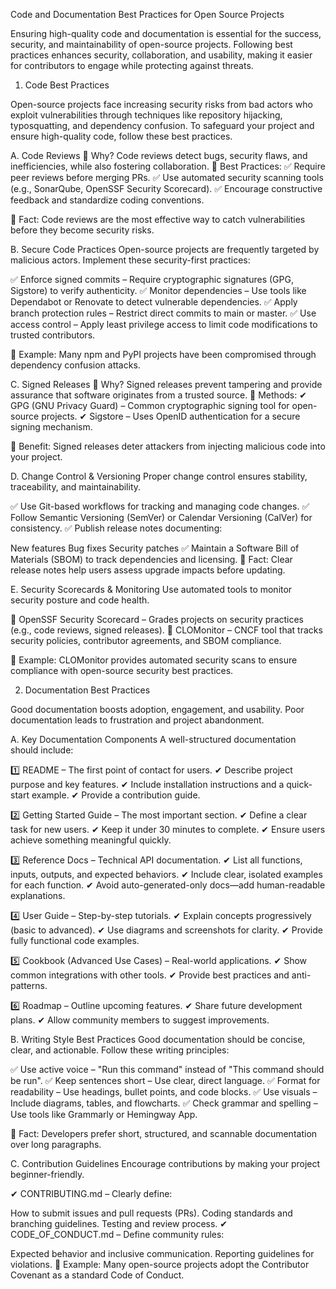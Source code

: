 Code and Documentation Best Practices for Open Source Projects

Ensuring high-quality code and documentation is essential for the success, security, and maintainability of open-source projects. Following best practices enhances security, collaboration, and usability, making it easier for contributors to engage while protecting against threats.

1. Code Best Practices

Open-source projects face increasing security risks from bad actors who exploit vulnerabilities through techniques like repository hijacking, typosquatting, and dependency confusion. To safeguard your project and ensure high-quality code, follow these best practices.

A. Code Reviews
🔹 Why? Code reviews detect bugs, security flaws, and inefficiencies, while also fostering collaboration.
🔹 Best Practices:
✅ Require peer reviews before merging PRs.
✅ Use automated security scanning tools (e.g., SonarQube, OpenSSF Security Scorecard).
✅ Encourage constructive feedback and standardize coding conventions.

📌 Fact: Code reviews are the most effective way to catch vulnerabilities before they become security risks.

B. Secure Code Practices
Open-source projects are frequently targeted by malicious actors. Implement these security-first practices:

✅ Enforce signed commits – Require cryptographic signatures (GPG, Sigstore) to verify authenticity.
✅ Monitor dependencies – Use tools like Dependabot or Renovate to detect vulnerable dependencies.
✅ Apply branch protection rules – Restrict direct commits to main or master.
✅ Use access control – Apply least privilege access to limit code modifications to trusted contributors.

📌 Example: Many npm and PyPI projects have been compromised through dependency confusion attacks.

C. Signed Releases
🔹 Why? Signed releases prevent tampering and provide assurance that software originates from a trusted source.
🔹 Methods:
✔ GPG (GNU Privacy Guard) – Common cryptographic signing tool for open-source projects.
✔ Sigstore – Uses OpenID authentication for a secure signing mechanism.

📌 Benefit: Signed releases deter attackers from injecting malicious code into your project.

D. Change Control & Versioning
Proper change control ensures stability, traceability, and maintainability.

✅ Use Git-based workflows for tracking and managing code changes.
✅ Follow Semantic Versioning (SemVer) or Calendar Versioning (CalVer) for consistency.
✅ Publish release notes documenting:

New features
Bug fixes
Security patches
✅ Maintain a Software Bill of Materials (SBOM) to track dependencies and licensing.
📌 Fact: Clear release notes help users assess upgrade impacts before updating.

E. Security Scorecards & Monitoring
Use automated tools to monitor security posture and code health.

🔹 OpenSSF Security Scorecard – Grades projects on security practices (e.g., code reviews, signed releases).
🔹 CLOMonitor – CNCF tool that tracks security policies, contributor agreements, and SBOM compliance.

📌 Example: CLOMonitor provides automated security scans to ensure compliance with open-source security best practices.

2. Documentation Best Practices

Good documentation boosts adoption, engagement, and usability. Poor documentation leads to frustration and project abandonment.

A. Key Documentation Components
A well-structured documentation should include:

1️⃣ README – The first point of contact for users.
✔ Describe project purpose and key features.
✔ Include installation instructions and a quick-start example.
✔ Provide a contribution guide.

2️⃣ Getting Started Guide – The most important section.
✔ Define a clear task for new users.
✔ Keep it under 30 minutes to complete.
✔ Ensure users achieve something meaningful quickly.

3️⃣ Reference Docs – Technical API documentation.
✔ List all functions, inputs, outputs, and expected behaviors.
✔ Include clear, isolated examples for each function.
✔ Avoid auto-generated-only docs—add human-readable explanations.

4️⃣ User Guide – Step-by-step tutorials.
✔ Explain concepts progressively (basic to advanced).
✔ Use diagrams and screenshots for clarity.
✔ Provide fully functional code examples.

5️⃣ Cookbook (Advanced Use Cases) – Real-world applications.
✔ Show common integrations with other tools.
✔ Provide best practices and anti-patterns.

6️⃣ Roadmap – Outline upcoming features.
✔ Share future development plans.
✔ Allow community members to suggest improvements.

B. Writing Style Best Practices
Good documentation should be concise, clear, and actionable. Follow these writing principles:

✅ Use active voice – "Run this command" instead of "This command should be run".
✅ Keep sentences short – Use clear, direct language.
✅ Format for readability – Use headings, bullet points, and code blocks.
✅ Use visuals – Include diagrams, tables, and flowcharts.
✅ Check grammar and spelling – Use tools like Grammarly or Hemingway App.

📌 Fact: Developers prefer short, structured, and scannable documentation over long paragraphs.

C. Contribution Guidelines
Encourage contributions by making your project beginner-friendly.

✔ CONTRIBUTING.md – Clearly define:

How to submit issues and pull requests (PRs).
Coding standards and branching guidelines.
Testing and review process.
✔ CODE_OF_CONDUCT.md – Define community rules:

Expected behavior and inclusive communication.
Reporting guidelines for violations.
📌 Example: Many open-source projects adopt the Contributor Covenant as a standard Code of Conduct.
